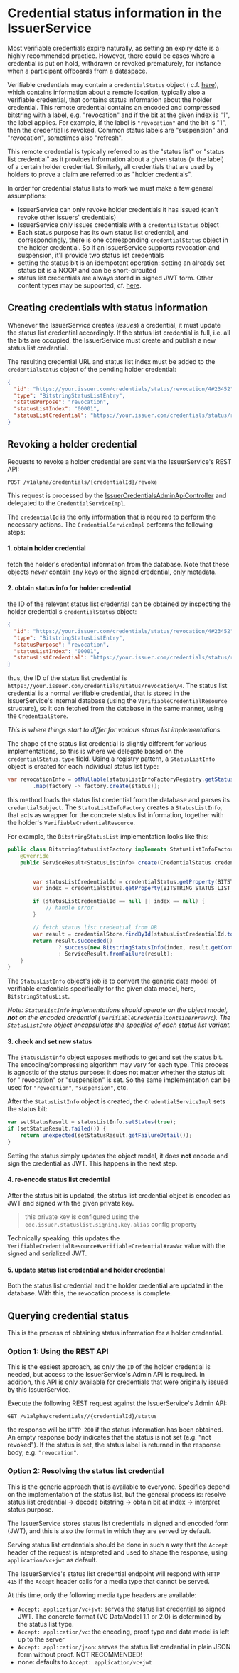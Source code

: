 # Credential status information in the IssuerService

Most verifiable credentials expire naturally, as setting an expiry date is a highly recommended practice.
However, there could be cases where a credential is put on hold, withdrawn or revoked prematurely, for instance when
a participant offboards from a dataspace.

Verifiable credentials may contain a `credentialStatus` object (
c.f. [here](https://www.w3.org/TR/vc-data-model/#status)), which contains information about a remote location, typically
also a verifiable credential, that contains status information about the holder credential. This remote credential
contains an encoded and compressed bitstring with a label, e.g. "revocation" and if the bit at the given index is "1",
the label applies. For example, if the label is `"revocation"` and the bit is "1", then the credential is revoked.
Common status labels are "suspension" and "revocation", sometimes also "refresh".

This remote credential is typically referred to as the "status list" or "status list credential" as it provides
information about a given status (= the label) of a certain holder credential. Similarly, all credentials that are used
by holders to prove a claim are referred to as "holder credentials".

In order for credential status lists to work we must make a few general assumptions:

- IssuerService can only revoke holder credentials it has issued (can't revoke other issuers' credentials)
- IssuerService only issues credentials with a `credentialStatus` object
- Each status purpose has its own status list credential, and correspondingly, there is one corresponding
  `credentialStatus` object in the holder credential. So if an IssuerService supports revocation and suspension, it'll
  provide two status list credentials
- setting the status bit is an idempotent operation: setting an already set status bit is a NOOP and can be
  short-circuited
- status list credentials are always stored in signed JWT form. Other content types may be supported,
  cf. [here](#using-the-publicly-available-status-list-credential).

## Creating credentials with status information

Whenever the IssuerService creates (_issues_) a credential, it must update the status list credential accordingly. If
the status list credential is full, i.e. all the bits are occupied, the IssuerService must create and publish a new
status list credential.

[//]: # (todo: add documentation about status list credential sizing and partitioning logic)

The resulting credential URL and status list index must be added to the `credentialStatus` object of the pending holder
credential:

```json
{
  "id": "https://your.issuer.com/credentials/status/revocation/4#23452",
  "type": "BitstringStatusListEntry",
  "statusPurpose": "revocation",
  "statusListIndex": "00001",
  "statusListCredential": "https://your.issuer.com/credentials/status/revocation/4"
}
```

## Revoking a holder credential

Requests to revoke a holder credential are sent via the IssuerService's REST API:

```http request
POST /v1alpha/credentials/{credentialId}/revoke
```

This request is processed by
the [IssuerCredentialsAdminApiController](../../../../../extensions/api/issuer-admin-api/credentials-api/src/main/java/org/eclipse/edc/issuerservice/api/admin/credentials/v1/unstable/IssuerCredentialsAdminApiController.java)
and delegated to the `CredentialServiceImpl`.

The `credentialId` is the only information that is required to perform the necessary actions. The
`CredentialServiceImpl` performs the following steps:

#### 1. obtain holder credential

fetch the holder's credential information from the database. Note that these objects _never_ contain any keys or the
signed credential, only metadata.

#### 2. obtain status info for holder credential

the ID of the relevant status list credential can be obtained by inspecting the holder credential's `credentialStatus`
object:

```json
{
  "id": "https://your.issuer.com/credentials/status/revocation/4#23452",
  "type": "BitstringStatusListEntry",
  "statusPurpose": "revocation",
  "statusListIndex": "00001",
  "statusListCredential": "https://your.issuer.com/credentials/status/revocation/4"
}
```

thus, the ID of the status list credential is `https://your.issuer.com/credentials/status/revocation/4`. The status list
credential is a normal verifiable credential, that is stored in the IssuerService's internal database (using the
`VerifiableCredentialResource` structure), so it can fetched from the database in the same manner, using the
`CredentialStore`.

_This is where things start to differ for various status list implementations._

The shape of the status list credential is slightly different for various implementations, so this is where we delegate
based on the `credentialStatus.type` field. Using a registry pattern, a `StatusListInfo` object is created for each
individual status list type:

```java
var revocationInfo = ofNullable(statusListInfoFactoryRegistry.getStatusListCredential(status.type()))
        .map(factory -> factory.create(status));
```

this method loads the status list credential from the database and parses its `credentialSubject`. The
`StatusListInfoFactory` creates a `StatusListInfo`, that acts as wrapper for the concrete status list information,
together with the holder's `VerifiableCredentialResource`.

For example, the `BitstringStatusList` implementation looks like this:

```java
public class BitstringStatusListFactory implements StatusListInfoFactory {
    @Override
    public ServiceResult<StatusListInfo> create(CredentialStatus credentialStatus) {


        var statusListCredentialId = credentialStatus.getProperty(BITSTRING_STATUS_LIST_PREFIX, BITSTRING_STATUS_LIST_CREDENTIAL_LITERAL);
        var index = credentialStatus.getProperty(BITSTRING_STATUS_LIST_PREFIX, BITSTRING_STATUS_LIST_INDEX_LITERAL);

        if (statusListCredentialId == null || index == null) {
            // handle error
        }

        // fetch status list credential from DB
        var result = credentialStore.findById(statusListCredentialId.toString());
        return result.succeeded()
                ? success(new BitstringStatusInfo(index, result.getContent()))
                : ServiceResult.fromFailure(result);
    }
}
```

The `StatusListInfo` object's job is to convert the generic data model of verifiable credentials specifically for
the given data model, here, `BitstringStatusList`.

_Note: `StatusListInfo` implementations should operate on the object model, **not** on the encoded credential (
`VerifiableCredentialContainer#rawVc`). The `StatusListInfo` object encapsulates the specifics of each status list
variant._

#### 3. check and set new status

The `StatusListInfo` object exposes methods to get and set the status bit. The encoding/compressing algorithm may vary
for each type. This process is agnostic of the status purpose: it does not matter whether the status bit for "
revocation" or "suspension" is set. So the same implementation can be used for `"revocation"`, `"suspension"`, etc.

After the `StatusListInfo` object is created, the `CredentialServiceImpl` sets the status bit:

```javascript
var setStatusResult = statusListInfo.setStatus(true);
if (setStatusResult.failed()) {
    return unexpected(setStatusResult.getFailureDetail());
}
```

Setting the status simply updates the object model, it does **not** encode and sign the credential as JWT. This happens
in the next step.

#### 4. re-encode status list credential

After the status bit is updated, the status list credential object is encoded as JWT and signed with the given private
key.
> this private key is configured using the `edc.issuer.statuslist.signing.key.alias` config property

Technically speaking, this updates the `VerifiableCredentialResource#verifiableCredential#rawVc` value with the signed
and
serialized JWT.

#### 5. update status list credential and holder credential

Both the status list credential and the holder credential are updated in the database.
With this, the revocation process is complete.

## Querying credential status

This is the process of obtaining status information for a holder credential.

### Option 1: Using the REST API

This is the easiest approach, as only the `ID` of the holder credential is needed, but access to the IssuerService's
Admin API is required. In addition, this API is only available for credentials that were originally issued by this
IssuerService.

Execute the following REST request against the IssuerService's Admin API:

```http request
GET /v1alpha/credentials//{credentialId}/status
```

the response will be `HTTP 200` if the status information has been obtained. An empty response body indicates that the
status is not set (e.g. "not revoked"). If the status is set, the status label is returned in the response body, e.g.
`"revocation"`.

### Option 2: Resolving the status list credential

This is the generic approach that is available to everyone. Specifics depend on the implementation of the status list,
but the general process is: resolve status list credential -> decode bitstring -> obtain bit at index -> interpret
status purpose.

The IssuerService stores status list credentials in signed and encoded form (JWT), and this is also the format in which
they are served by default.

Serving status list credentials should be done in such a way that the `Accept` header of the request is interpreted and
used to shape the response, using `application/vc+jwt` as default.

The IssuerService's status list credential endpoint will respond with `HTTP 415` if the `Accept` header calls for a
media type that cannot be served.

At this time, only the following media type headers are available:

- `Accept: application/vc+jwt`: serves the status list credential as signed JWT. The concrete format (VC DataModel 1.1
  or 2.0)
  is determined by the status list type.
- `Accept: application/vc`: the encoding, proof type and data model is left up to the server
- `Accept: application/json`: serves the status list credential in plain JSON form without proof. NOT RECOMMENDED!
- none: defaults to `Accept: application/vc+jwt`
